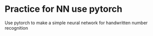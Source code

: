 # Practice for NN use pytorch

Use pytorch to make a simple neural network for handwritten number recognition
